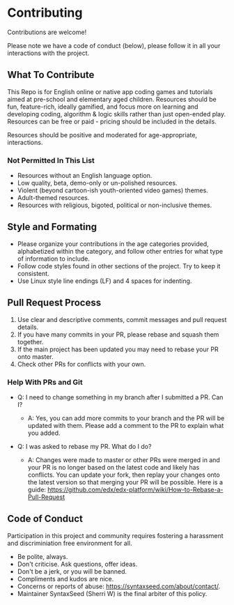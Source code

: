 # Contributing

Contributions are welcome!

Please note we have a code of conduct (below), please follow it in all your interactions with the project.

## What To Contribute

This Repo is for English online or native app coding games and tutorials aimed at pre-school and elementary aged children. Resources should be fun, feature-rich, ideally gamified, and focus more on learning and developing coding, algorithm & logic skills rather than just open-ended play. Resources can be free or paid - pricing should be included in the details.

Resources should be positive and moderated for age-appropriate, interactions.

### Not Permitted In This List

- Resources without an English language option.
- Low quality, beta, demo-only or un-polished resources.
- Violent (beyond cartoon-ish youth-oriented video games) themes.
- Adult-themed resources.
- Resources with religious, bigoted, political or non-inclusive themes.

## Style and Formating

- Please organize your contributions in the age categories provided, alphabetized within the category, and follow other entries for what type of information to include.
- Follow code styles found in other sections of the project. Try to keep it consistent.
- Use Linux style line endings (LF) and 4 spaces for indenting.

## Pull Request Process

1. Use clear and descriptive comments, commit messages and pull request details.
1. If you have many commits in your PR, please rebase and squash them together.
1. If the main project has been updated you may need to rebase your PR onto master.
1. Check other PRs for conflicts with your own.


### Help With PRs and Git

* Q: I need to change something in my branch after I submitted a PR. Can I?
  * A: Yes, you can add more commits to your branch and the PR will be updated with them. Please add a comment to the PR to explain what you added.

* Q: I was asked to rebase my PR. What do I do?
  * A: Changes were made to master or other PRs were merged in and your PR is no longer based on the latest code and likely has conflicts. You can update your fork, then replay your changes onto the latest version so that merging your PR will be possible. Here is a guide: https://github.com/edx/edx-platform/wiki/How-to-Rebase-a-Pull-Request

## Code of Conduct

Participation in this project and community requires fostering a harassment and discriminiation free environment for all.

- Be polite, always.
- Don't criticise. Ask questions, offer ideas.
- Don't be a jerk, or you will be banned.
- Compliments and kudos are nice.
- Concerns or reports of abuse: https://syntaxseed.com/about/contact/.
- Maintainer SyntaxSeed (Sherri W) is the final arbiter of this policy.
